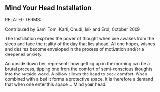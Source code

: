 ## Mind Your Head Installation

RELATED TERMS:

Contributed by Sam, Tom, Karli, Chudi, Isik and Erol, October 2009

The Installation explores the power of thought when one awakes from the sleep and face the reality of the day that lies ahead. All one hopes, wishes and desires become enveloped in the process of motivation and/or a deepened anxiety. 

An upside down bed represents how getting up in the morning can be a brutal process, tipping one from the comfort of semi-conscious thoughts into the outside world. A pillow allows the head to seek comfort. When combined with a bed it forms a protective space. it is therefore a demand that when one enter this space … Mind your head.




